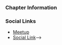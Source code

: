 ### Chapter Information


### Social Links
* [Meetup](https://www.meetup.com/owaspCLT/)
* [Social Link](#)-->
